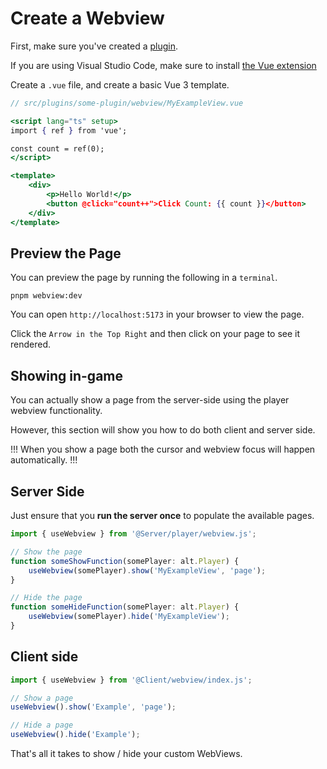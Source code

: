# Create a Webview

First, make sure you've created a [plugin](../plugins/structure.md).

If you are using Visual Studio Code, make sure to install [the Vue extension](https://marketplace.visualstudio.com/items?itemName=Vue.volar)

Create a `.vue` file, and create a basic Vue 3 template.

```jsx
// src/plugins/some-plugin/webview/MyExampleView.vue

<script lang="ts" setup>
import { ref } from 'vue';

const count = ref(0);
</script>

<template>
    <div>
        <p>Hello World!</p>
        <button @click="count++">Click Count: {{ count }}</button>
    </div>
</template>
```

## Preview the Page

You can preview the page by running the following in a `terminal`.

```
pnpm webview:dev
```

You can open `http://localhost:5173` in your browser to view the page.

Click the `Arrow in the Top Right` and then click on your page to see it rendered.

## Showing in-game

You can actually show a page from the server-side using the player webview functionality.

However, this section will show you how to do both client and server side.

!!!
When you show a page both the cursor and webview focus will happen automatically.
!!!

## Server Side

Just ensure that you **run the server once** to populate the available pages.

```ts
import { useWebview } from '@Server/player/webview.js';

// Show the page
function someShowFunction(somePlayer: alt.Player) {
    useWebview(somePlayer).show('MyExampleView', 'page');
}

// Hide the page
function someHideFunction(somePlayer: alt.Player) {
    useWebview(somePlayer).hide('MyExampleView');
}
```

## Client side

```ts
import { useWebview } from '@Client/webview/index.js';

// Show a page
useWebview().show('Example', 'page');

// Hide a page
useWebview().hide('Example');
```

That's all it takes to show / hide your custom WebViews.
